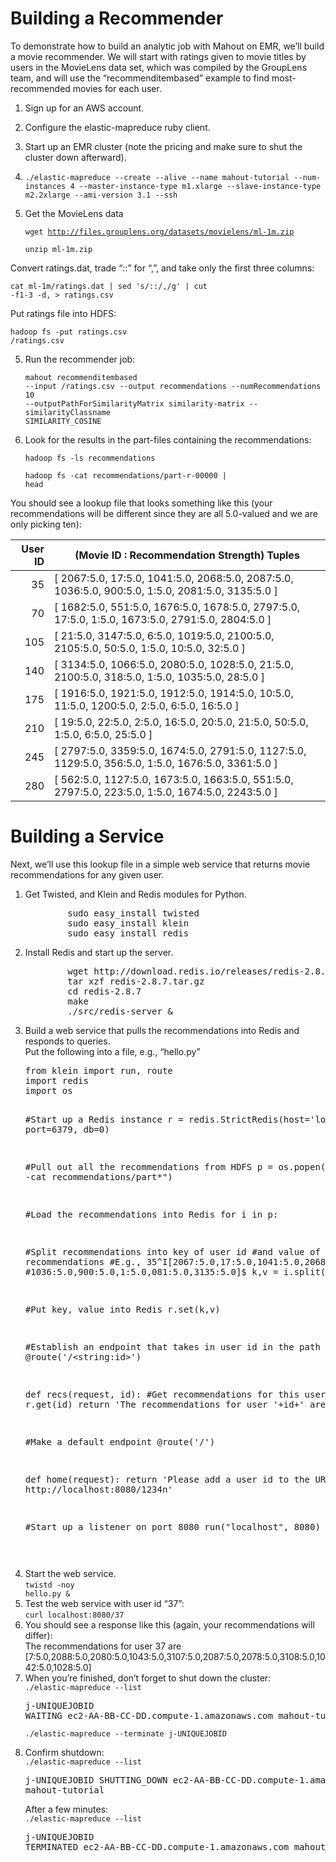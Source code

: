 # Building a Recommender
To demonstrate how to build an analytic job with Mahout on EMR, we’ll build a movie recommender. We will start with ratings given to movie titles by users in the MovieLens data set, which was compiled by the GroupLens team, and will use the “recommenditembased” example to find most-recommended movies for each user.

1. Sign up for an AWS account.
2. Configure the elastic-mapreduce ruby client.
3. Start up an EMR cluster (note the pricing and make sure to shut the cluster down afterward).
4. <p><code>./elastic-mapreduce --create --alive --name mahout-tutorial --num-instances 4 --master-instance-type m1.xlarge --slave-instance-type m2.2xlarge --ami-version 3.1 --ssh</code></p>


4. Get the MovieLens data
        <p><code>wget http://files.grouplens.org/datasets/movielens/ml-1m.zip</code></p>
        <p><code>unzip ml-1m.zip</code></p>

Convert ratings.dat, trade “::” for “,”, and take only the first three columns:
        <p><code>cat ml-1m/ratings.dat | sed 's/::/,/g' | cut -f1-3 -d, > ratings.csv</code></p>

Put ratings file into HDFS:
        <p><code>hadoop fs -put ratings.csv /ratings.csv</code></p>

5. Run the recommender job:
        <p><code>mahout recommenditembased --input /ratings.csv --output recommendations --numRecommendations 10 --outputPathForSimilarityMatrix similarity-matrix --similarityClassname SIMILARITY_COSINE</code></p>

6. Look for the results in the part-files containing the recommendations:
        <p><code>hadoop fs -ls recommendations</code></p>
        <p><code>hadoop fs -cat recommendations/part-r-00000 | head</code></p>
        
        
You should see a lookup file that looks something like this (your recommendations will be different since they are all 5.0-valued and we are only picking ten):
<table> 
          <thead> 
           <tr> 
            <th style="text-align: right">User ID</th> 
            <th style="text-align: center">(Movie ID : Recommendation Strength) Tuples</th> 
           </tr> 
          </thead> 
          <tbody> 
           <tr> 
            <td style="text-align: right">35</td> 
            <td>[ 2067:5.0, 17:5.0, 1041:5.0, 2068:5.0, 2087:5.0, 1036:5.0, 900:5.0, 1:5.0, 2081:5.0, 3135:5.0 ]</td> 
           </tr> 
           <tr> 
            <td style="text-align: right">70</td> 
            <td>[ 1682:5.0, 551:5.0, 1676:5.0, 1678:5.0, 2797:5.0, 17:5.0, 1:5.0, 1673:5.0, 2791:5.0, 2804:5.0 ]</td> 
           </tr> 
           <tr> 
            <td style="text-align: right">105</td> 
            <td>[ 21:5.0, 3147:5.0, 6:5.0, 1019:5.0, 2100:5.0, 2105:5.0, 50:5.0, 1:5.0, 10:5.0, 32:5.0 ]</td> 
           </tr> 
           <tr> 
            <td style="text-align: right">140</td> 
            <td>[ 3134:5.0, 1066:5.0, 2080:5.0, 1028:5.0, 21:5.0, 2100:5.0, 318:5.0, 1:5.0, 1035:5.0, 28:5.0 ]</td> 
           </tr> 
           <tr> 
            <td style="text-align: right">175</td> 
            <td>[ 1916:5.0, 1921:5.0, 1912:5.0, 1914:5.0, 10:5.0, 11:5.0, 1200:5.0, 2:5.0, 6:5.0, 16:5.0 ]</td> 
           </tr> 
           <tr> 
            <td style="text-align: right">210</td> 
            <td>[ 19:5.0, 22:5.0, 2:5.0, 16:5.0, 20:5.0, 21:5.0, 50:5.0, 1:5.0, 6:5.0, 25:5.0 ]</td> 
           </tr> 
           <tr> 
            <td style="text-align: right">245</td> 
            <td>[ 2797:5.0, 3359:5.0, 1674:5.0, 2791:5.0, 1127:5.0, 1129:5.0, 356:5.0, 1:5.0, 1676:5.0, 3361:5.0 ]</td> 
           </tr> 
           <tr> 
            <td style="text-align: right">280</td> 
            <td>[ 562:5.0, 1127:5.0, 1673:5.0, 1663:5.0, 551:5.0, 2797:5.0, 223:5.0, 1:5.0, 1674:5.0, 2243:5.0 ]</td> 
           </tr> 
          </tbody> 
         </table>
         
# Building a Service
Next, we’ll use this lookup file in a simple web service that returns movie recommendations for any given user.

<ol> 
        <li>Get Twisted, and Klein and Redis modules for Python. <pre class="brush: shell">        sudo easy_install twisted
        sudo easy_install klein
        sudo easy_install redis
</pre> </li> 
        <li>Install Redis and start up the server. <pre class="brush: shell">        wget http://download.redis.io/releases/redis-2.8.7.tar.gz
        tar xzf redis-2.8.7.tar.gz
        cd redis-2.8.7
        make
        ./src/redis-server &amp;
</pre> </li> 
        <li>Build a web service that pulls the recommendations into Redis and responds to queries.<br> Put the following into a file, e.g., “hello.py”<p></p> <pre class="brush: python">from klein import run, route
import redis
import os

#Start up a Redis instance
r = redis.StrictRedis(host='localhost', port=6379, db=0)

#Pull out all the recommendations from HDFS
p = os.popen("hadoop fs -cat recommendations/part*")

#Load the recommendations into Redis
for i in p:

  #Split recommendations into key of user id 
  #and value of recommendations
  #E.g., 35^I[2067:5.0,17:5.0,1041:5.0,2068:5.0,2087:5.0,
  #1036:5.0,900:5.0,1:5.0,081:5.0,3135:5.0]$
  k,v = i.split('t')

  #Put key, value into Redis
  r.set(k,v)

#Establish an endpoint that takes in user id in the path
@route('/&lt;string:id&gt;')

def recs(request, id):
  #Get recommendations for this user
  v = r.get(id)
  return 'The recommendations for user '+id+' are '+v


#Make a default endpoint
@route('/')

def home(request):
  return 'Please add a user id to the URL, e.g. http://localhost:8080/1234n'

#Start up a listener on port 8080
run("localhost", 8080)
   

</pre> </li> 
        <li>Start the web service.<br> <code>twistd -noy hello.py &amp;</code> </li> 
        <li>Test the web service with user id “37”:<br> <code>curl localhost:8080/37</code> </li> 
        <li>You should see a response like this (again, your recommendations will differ):<br> The recommendations for user 37 are [7:5.0,2088:5.0,2080:5.0,1043:5.0,3107:5.0,2087:5.0,2078:5.0,3108:5.0,1042:5.0,1028:5.0]</li> 
        <li>When you’re finished, don’t forget to shut down the cluster:<br> <code>./elastic-mapreduce --list</code><p></p> <pre>j-UNIQUEJOBID      WAITING        ec2-AA-BB-CC-DD.compute-1.amazonaws.com         mahout-tutorial</pre> <p><code>./elastic-mapreduce --terminate j-UNIQUEJOBID</code> </p></li> 
        <li>Confirm shutdown:<br> <code>./elastic-mapreduce --list</code><p></p> <pre>j-UNIQUEJOBID     SHUTTING_DOWN     ec2-AA-BB-CC-DD.compute-1.amazonaws.com         mahout-tutorial</pre> <p>After a few minutes:<br> <code>./elastic-mapreduce --list</code></p> <pre>j-UNIQUEJOBID     TERMINATED     ec2-AA-BB-CC-DD.compute-1.amazonaws.com         mahout-tutorial</pre> </li> 
       </ol>
